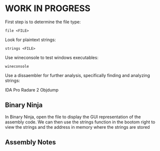 # WORK IN PROGRESS

First step is to determine the file type:
```
file <FILE>
```
Look for plaintext strings:
```
strings <FILE>
```

Use wineconsole to test windows executables:
```
wineconsole
```
Use a dissaembler for further analysis, specifically finding and analyzing strings:


IDA Pro
Radare 2
Objdump

## Binary Ninja

In Binary Ninja, open the file to display the GUI representation of the assembly code.  We can then use the strings function in the bootom right to view the strings and the address in memory where the strings are stored


## Assembly Notes

